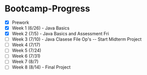 # Bootcamp-Progress

- [x] Prework
- [x] Week 1 (6/26) - Java Basics
- [x] Week 2 (7/5) - Java Basics and Assessment Fri
- [ ] Week 3 (7/10) - Java Clasese File Op's -- Start Midterm Project
- [ ] Week 4 (7/17)
- [ ] Week 5 (7/24)
- [ ] Week 6 (7/31)
- [ ] Week 7 (8/7)
- [ ] Week 8  (8/14) - Final Project
